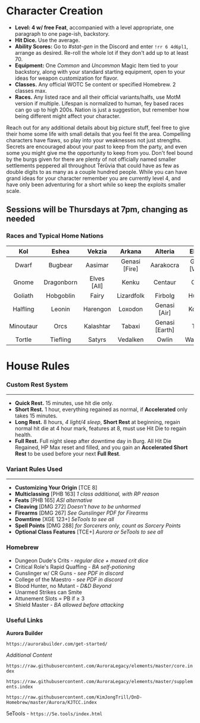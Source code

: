 # Character Creation
* **Level: 4 w/ free Feat**, accompanied with a level appropriate, one paragraph to one page-ish, backstory.
* **Hit Dice.** Use the average.
* **Ability Scores:** Go to *#stat-gen* in the Discord and enter `!rr 6 4d6pl1`, arrange as desired. Re-roll the whole lot if they don't add up to at least 70.
* **Equipment:** One *Common* and *Uncommon* Magic Item tied to your backstory, along with your standard starting equipment, open to your ideas for weapon customization for flavor.
* **Classes.** Any official WOTC 5e content or specified Homebrew. 2 classes max.
* **Races.** Any listed race and all their official variants/halfs, use MotM version if multiple. Lifespan is normalized to human, fey based races can go up to high 200s. Nation is just a suggestion, but remember how being different might affect your character.

Reach out for any additional details about big picture stuff, feel free to give their home some life with small details that you feel fit the area. Compelling characters have flaws, so play into your weaknesses not just strengths. Secrets are encouraged about your past to keep from the party, and even some you might give me the opportunity to keep from you. Don't feel bound by the burgs given for there are plenty of not officially named smaller settlements peppered all throughout Térûvia that could have as few as double digits to as many as a couple hundred people. While you can have grand ideas for your character remember you are currently level 4, and have only been adventuring for a short while so keep the exploits smaller scale.


## Sessions will be Thursdays at 7pm, changing as needed

### Races and Typical Home Nations

Kol|Eshea|Vekzia|Arkana|Alteria|Ebroria|Charbotia|Modifications|
|:---:|:---:|:---:|:---:|:---:|:---:|:---:|:---:
Dwarf|Bugbear|Aasimar|Genasi [Fire]|Aarakocra|Genasi [Water] | *Devout Religious* |Changeling
Gnome|Dragonborn|Elves [All]|Kenku|Centaur|Grung||Custom
Goliath|Hobgoblin|Fairy|Lizardfolk|Firbolg|Humans|	|Dhampir
Halfling|Leonin|Harengon|Loxodon|Genasi [Air]|Kobolds| |Hexblood
Minoutaur|Orcs|Kalashtar|Tabaxi|Genasi [Earth]|Triton| |Reborn
Tortle|Tiefling|Satyrs|Vedalken|Owlin|Warforged| |Shifter

# House Rules


### Custom Rest System
_____
- **Quick Rest.** 15 minutes, use hit die only.
- **Short Rest.** 1 hour, everything regained as normal, if **Accelerated** only takes 15 minutes.
- **Long Rest.** 8 hours, *4 light/4 sleep*, **Short Rest** at beginning, regain normal hit die at 4 hour mark, features at 8, must use Hit Die to regain health.
- **Full Rest.** Full night sleep after downtime day in Burg. All Hit Die Regained, HP Max reset and filled, and you gain an **Accelerated Short Rest** to be used before your next **Full Rest**.


### Variant Rules Used
___
- **Customizing Your Origin** [TCE 8]
- **Multiclassing** [PHB 163] *1 class additional, with RP reason*
- **Feats** [PHB 165] *ASI alternative*
- **Cleaving** [DMG 272] *Doesn't have to be unharmed*
- **Firearms** [DMG 267] *See Gunslinger PDF for Firearms*
- **Downtime** [XGE 123+] *5eTools to see all*
- **Spell Points** [DMG 288] *for Sorcerers only, count as Sorcery Points*
- **Optional Class Features** [TCE+] *Aurora or 5eTools to see all*

### Homebrew
* Dungeon Dude's Crits - *regular dice + maxed crit dice*
* Critical Role's Rapid Quaffing - *BA self-potioning*
* Gunslinger w/ CR Guns - *see PDF in discord*
* College of the Maestro - *see PDF in discord*
* Blood Hunter, no Mutant - *D&D Beyond*
* Unarmed Strikes can Smite
* Attunement Slots = PB if ≥ 3
* Shield Master - *BA allowed before attacking*


### Useful Links

**Aurora Builder**

`https://aurorabuilder.com/get-started/`

*Additional Content*

`https://raw.githubusercontent.com/AuroraLegacy/elements/master/core.index`

`https://raw.githubusercontent.com/AuroraLegacy/elements/master/supplements.index`

`https://raw.githubusercontent.com/KimJongTrill/DnD-Homebrew/master/Aurora/KJTCC.index`

5eTools - `https://5e.tools/index.html`

